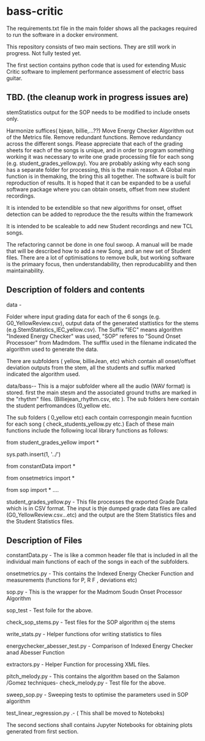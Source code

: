# bass-critic

The requirements.txt file in the main folder shows all the packages required to run the software in a docker environment.

This repository consists of two main sections. They are still work in progress. Not fully tested yet.

The first section contains python code that is used for extending Music Critic software to implement performance assessment of electric bass guitar.

## TBD. (the cleanup work in progress issues are)

stemStatistics output for the SOP needs to be modified to include onsets only.

Harmonize suffices( bjean, billie,...??)
Move Energy Checker Algorithm out of the Metrics file.
Remove redundant functions.
Remove redundancy across the different songs.
Please appreciate that each of the grading sheets for each of the songs is unique, and in order to program something working it was necessary to write one grade processing file for each song (e.g. student_grades_yellow.py). You are probably asking why each song has a separate folder for processing, this is the main reason.
A Global main function is in themaking, the bring this all together.
The software is built for reproduction of results. It is hoped that it can be expanded to be a useful software package where you can obtain onsets, offset from new student recordings.

It is intended to be extendible so that new algorithms for onset, offset detection can be added to reproduce the the results within the framework

It is intended to be scaleable to add new Student recordings and new TCL songs.

The refactoring cannot be done in one foul swoop. A manual will be made that will be described how to add a new Song, and an new set of Student files.
There are a lot of optimisations to remove bulk, but working software is the primaary focus, then understandability, then reproducability and then maintainability.

## Description of folders and contents

data - 

Folder where input grading data for each of the 6 songs (e.g. G0_YellowReview.csv), output data of the generated stattistics for the stems (e.g.StemStatistics_IEC_yellow.csv). The Suffix "IEC" means algorithm "Indexed Energy Checker" was used, "SOP" referes to "Sound Onset Processoer" from Madmdom. The sufffix used in the filename indicated the algorithm used to generate the data.

There are subfolders ( yellow, billieJean, etc) which contain all onset/offset deviation outputs from the stem, all the students and suffix marked indicated the algorithm used.

data/bass-- This is a major subfolder where all the audio (WAV format) is stored. first the main stesm and the associated ground truths are marked in the "rhythm" files. (Billiejean_rhythm.csv, etc ). The sub folders here contain the student perfromandces (0_yellow etc.


The sub folders (  0_yellow etc) each contain correspongin meain fucntion for each song  ( check_students_yellow.py etc.) 
Each of these main functions include the following local library functions as follows:

from student_grades_yellow import *

sys.path.insert(1, '../')

from constantData import *

from onsetmetrics import *

from sop import *
....

student_grades_yellow.py  - This file processes the exported Grade Data which is in CSV format. The input is thje  dumped grade data files are called (G0_YellowReview.csv...etc) and the output are the Stem Statistics files and the Student Statistics files.

## Description of Files

constantData.py  - The is like a common header file that is included in all the individual main functions of each of the songs in each of the subfolders.

onsetmetrics.py - This contains the Indexed Energy Checker Function and measurements (functions for P, R F , deviations etc)

sop.py  - This is the wrapper for the Madmom Soudn Onset Processor Algorithm

sop_test - Test foile for the above.

check_sop_stems.py  - Test files for the SOP algorithm oj the stems

write_stats.py - Helper functions ofor writing statistics to files

energychecker_abesser_test.py - Comparison of Indexed Energy Checker anad Abesser Function

extractors.py   - Helper Function for processing XML files.

pitch_melody.py - This contains the algorithm based on the Salamon /Gomez techniques-
check_melody.py - Test file for the above.

sweep_sop.py - Sweeping tests to optimise the parameters used in SOP algorithm

test_linear_regression.py .- ( This shall be moved to Noteboks)

The second  sections shall contains Jupyter Notebooks for obtaining plots generated from first section.
